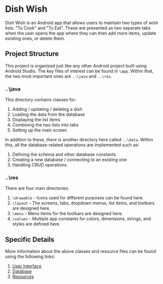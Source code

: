 # Dish Wish

Dish Wish is an Android app that allows users to maintain two types of wish lists: "To Cook" and "To Eat". These are presented as two separate tabs when the user opens the app where they can then add more items, update existing ones, or delete them.

## Project Structure

This project is organized just like any other Android project built using Android Studio. The key files of interest can be found in `\app`. Within that, the two most important ones are `..\java` and `..\res`.

### ..\java

This directory contains classes for:

1. Adding / updating / deleting a dish
2. Loading the data from the database
3. Displaying the list items
4. Combining the two lists into tabs
5. Setting up the main screen

In addition to these, there is another directory here called `..\data`. Within this, all the database-related operations are implemented such as:

1. Defining the schema and other database constants
2. Creating a new database / connecting to an existing one
3. Handling CRUD operations

### ..\res

There are four main directories:

1. `\drawable` - Icons used for different purposes can be found here.
2. `\layout` - The screens, tabs, dropdown menus, list items, and toolbars are designed here.
3. `\menu` - Menu items for the toolbars are designed here.
4. `\values` - Multiple app constants for colors, dimensions, strings, and styles are defined here.

## Specific Details

More information about the above classes and resource files can be found using the following links:

1. [User Interface](https://github.com/hmshreyas7/dish-wish/tree/master/app/src/main/java/com/example/dishwish)
2. [Database](https://github.com/hmshreyas7/dish-wish/tree/master/app/src/main/java/com/example/dishwish/data)
3. [Resources](https://github.com/hmshreyas7/dish-wish/tree/master/app/src/main/res)